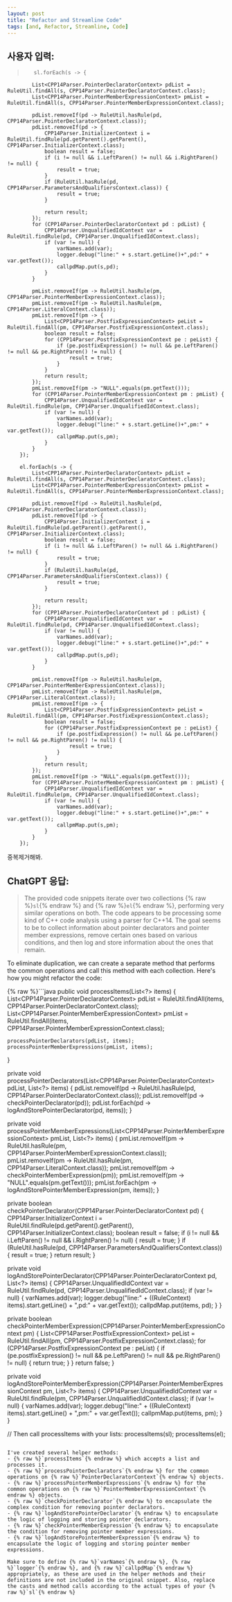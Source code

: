 ```yaml
---
layout: post
title: "Refactor and Streamline Code"
tags: [and, Refactor, Streamline, Code]
---
```


## 사용자 입력:
>        sl.forEach(s -> {
            List<CPP14Parser.PointerDeclaratorContext> pdList = RuleUtil.findAll(s, CPP14Parser.PointerDeclaratorContext.class);
            List<CPP14Parser.PointerMemberExpressionContext> pmList = RuleUtil.findAll(s, CPP14Parser.PointerMemberExpressionContext.class);

            pdList.removeIf(pd -> RuleUtil.hasRule(pd, CPP14Parser.PointerDeclaratorContext.class));
            pdList.removeIf(pd -> {
                CPP14Parser.InitializerContext i = RuleUtil.findRule(pd.getParent().getParent(), CPP14Parser.InitializerContext.class);
                boolean result = false;
                if (i != null && i.LeftParen() != null && i.RightParen() != null) {
                    result = true;
                }
                if (RuleUtil.hasRule(pd, CPP14Parser.ParametersAndQualifiersContext.class)) {
                    result = true;
                }

                return result;
            });
            for (CPP14Parser.PointerDeclaratorContext pd : pdList) {
                CPP14Parser.UnqualifiedIdContext var = RuleUtil.findRule(pd, CPP14Parser.UnqualifiedIdContext.class);
                if (var != null) {
                    varNames.add(var);
                    logger.debug("line:" + s.start.getLine()+",pd:" + var.getText());
                    callpdMap.put(s,pd);
                }
            }

            pmList.removeIf(pm -> RuleUtil.hasRule(pm, CPP14Parser.PointerMemberExpressionContext.class));
            pmList.removeIf(pm -> RuleUtil.hasRule(pm, CPP14Parser.LiteralContext.class));
            pmList.removeIf(pm -> {
                List<CPP14Parser.PostfixExpressionContext> peList = RuleUtil.findAll(pm, CPP14Parser.PostfixExpressionContext.class);
                boolean result = false;
                for (CPP14Parser.PostfixExpressionContext pe : peList) {
                    if (pe.postfixExpression() != null && pe.LeftParen() != null && pe.RightParen() != null) {
                        result = true;
                    }
                }
                return result;
            });
            pmList.removeIf(pm -> "NULL".equals(pm.getText()));
            for (CPP14Parser.PointerMemberExpressionContext pm : pmList) {
                CPP14Parser.UnqualifiedIdContext var = RuleUtil.findRule(pm, CPP14Parser.UnqualifiedIdContext.class);
                if (var != null) {
                    varNames.add(var);
                    logger.debug("line:" + s.start.getLine()+",pm:" + var.getText());
                    callpmMap.put(s,pm);
                }
            }
        });

        el.forEach(s -> {
            List<CPP14Parser.PointerDeclaratorContext> pdList = RuleUtil.findAll(s, CPP14Parser.PointerDeclaratorContext.class);
            List<CPP14Parser.PointerMemberExpressionContext> pmList = RuleUtil.findAll(s, CPP14Parser.PointerMemberExpressionContext.class);

            pdList.removeIf(pd -> RuleUtil.hasRule(pd, CPP14Parser.PointerDeclaratorContext.class));
            pdList.removeIf(pd -> {
                CPP14Parser.InitializerContext i = RuleUtil.findRule(pd.getParent().getParent(), CPP14Parser.InitializerContext.class);
                boolean result = false;
                if (i != null && i.LeftParen() != null && i.RightParen() != null) {
                    result = true;
                }
                if (RuleUtil.hasRule(pd, CPP14Parser.ParametersAndQualifiersContext.class)) {
                    result = true;
                }

                return result;
            });
            for (CPP14Parser.PointerDeclaratorContext pd : pdList) {
                CPP14Parser.UnqualifiedIdContext var = RuleUtil.findRule(pd, CPP14Parser.UnqualifiedIdContext.class);
                if (var != null) {
                    varNames.add(var);
                    logger.debug("line:" + s.start.getLine()+",pd:" + var.getText());
                    callpdMap.put(s,pd);
                }
            }

            pmList.removeIf(pm -> RuleUtil.hasRule(pm, CPP14Parser.PointerMemberExpressionContext.class));
            pmList.removeIf(pm -> RuleUtil.hasRule(pm, CPP14Parser.LiteralContext.class));
            pmList.removeIf(pm -> {
                List<CPP14Parser.PostfixExpressionContext> peList = RuleUtil.findAll(pm, CPP14Parser.PostfixExpressionContext.class);
                boolean result = false;
                for (CPP14Parser.PostfixExpressionContext pe : peList) {
                    if (pe.postfixExpression() != null && pe.LeftParen() != null && pe.RightParen() != null) {
                        result = true;
                    }
                }
                return result;
            });
            pmList.removeIf(pm -> "NULL".equals(pm.getText()));
            for (CPP14Parser.PointerMemberExpressionContext pm : pmList) {
                CPP14Parser.UnqualifiedIdContext var = RuleUtil.findRule(pm, CPP14Parser.UnqualifiedIdContext.class);
                if (var != null) {
                    varNames.add(var);
                    logger.debug("line:" + s.start.getLine()+",pm:" + var.getText());
                    callpmMap.put(s,pm);
                }
            }
        });
중복제거해봐.

## ChatGPT 응답:
> The provided code snippets iterate over two collections {% raw %}`sl`{% endraw %} and {% raw %}`el`{% endraw %}, performing very similar operations on both. The code appears to be processing some kind of C++ code analysis using a parser for C++14. The goal seems to be to collect information about pointer declarators and pointer member expressions, remove certain ones based on various conditions, and then log and store information about the ones that remain.

To eliminate duplication, we can create a separate method that performs the common operations and call this method with each collection. Here's how you might refactor the code:

{% raw %}```java
public void processItems(List<?> items) {
    List<CPP14Parser.PointerDeclaratorContext> pdList = RuleUtil.findAll(items, CPP14Parser.PointerDeclaratorContext.class);
    List<CPP14Parser.PointerMemberExpressionContext> pmList = RuleUtil.findAll(items, CPP14Parser.PointerMemberExpressionContext.class);

    processPointerDeclarators(pdList, items);
    processPointerMemberExpressions(pmList, items);
}

private void processPointerDeclarators(List<CPP14Parser.PointerDeclaratorContext> pdList, List<?> items) {
    pdList.removeIf(pd -> RuleUtil.hasRule(pd, CPP14Parser.PointerDeclaratorContext.class));
    pdList.removeIf(pd -> checkPointerDeclarator(pd));
    pdList.forEach(pd -> logAndStorePointerDeclarator(pd, items));
}

private void processPointerMemberExpressions(List<CPP14Parser.PointerMemberExpressionContext> pmList, List<?> items) {
    pmList.removeIf(pm -> RuleUtil.hasRule(pm, CPP14Parser.PointerMemberExpressionContext.class));
    pmList.removeIf(pm -> RuleUtil.hasRule(pm, CPP14Parser.LiteralContext.class));
    pmList.removeIf(pm -> checkPointerMemberExpression(pm));
    pmList.removeIf(pm -> "NULL".equals(pm.getText()));
    pmList.forEach(pm -> logAndStorePointerMemberExpression(pm, items));
}

private boolean checkPointerDeclarator(CPP14Parser.PointerDeclaratorContext pd) {
    CPP14Parser.InitializerContext i = RuleUtil.findRule(pd.getParent().getParent(), CPP14Parser.InitializerContext.class);
    boolean result = false;
    if (i != null && i.LeftParen() != null && i.RightParen() != null) {
        result = true;
    }
    if (RuleUtil.hasRule(pd, CPP14Parser.ParametersAndQualifiersContext.class)) {
        result = true;
    }
    return result;
}

private void logAndStorePointerDeclarator(CPP14Parser.PointerDeclaratorContext pd, List<?> items) {
    CPP14Parser.UnqualifiedIdContext var = RuleUtil.findRule(pd, CPP14Parser.UnqualifiedIdContext.class);
    if (var != null) {
        varNames.add(var);
        logger.debug("line:" + ((RuleContext) items).start.getLine() + ",pd:" + var.getText());
        callpdMap.put(items, pd);
    }
}

private boolean checkPointerMemberExpression(CPP14Parser.PointerMemberExpressionContext pm) {
    List<CPP14Parser.PostfixExpressionContext> peList = RuleUtil.findAll(pm, CPP14Parser.PostfixExpressionContext.class);
    for (CPP14Parser.PostfixExpressionContext pe : peList) {
        if (pe.postfixExpression() != null && pe.LeftParen() != null && pe.RightParen() != null) {
            return true;
        }
    }
    return false;
}

private void logAndStorePointerMemberExpression(CPP14Parser.PointerMemberExpressionContext pm, List<?> items) {
    CPP14Parser.UnqualifiedIdContext var = RuleUtil.findRule(pm, CPP14Parser.UnqualifiedIdContext.class);
    if (var != null) {
        varNames.add(var);
        logger.debug("line:" + ((RuleContext) items).start.getLine() + ",pm:" + var.getText());
        callpmMap.put(items, pm);
    }
}

// Then call processItems with your lists:
processItems(sl);
processItems(el);
```{% endraw %}

I've created several helper methods:
- {% raw %}`processItems`{% endraw %} which accepts a list and processes it.
- {% raw %}`processPointerDeclarators`{% endraw %} for the common operations on {% raw %}`PointerDeclaratorContext`{% endraw %} objects.
- {% raw %}`processPointerMemberExpressions`{% endraw %} for the common operations on {% raw %}`PointerMemberExpressionContext`{% endraw %} objects.
- {% raw %}`checkPointerDeclarator`{% endraw %} to encapsulate the complex condition for removing pointer declarators.
- {% raw %}`logAndStorePointerDeclarator`{% endraw %} to encapsulate the logic of logging and storing pointer declarators.
- {% raw %}`checkPointerMemberExpression`{% endraw %} to encapsulate the condition for removing pointer member expressions.
- {% raw %}`logAndStorePointerMemberExpression`{% endraw %} to encapsulate the logic of logging and storing pointer member expressions.

Make sure to define {% raw %}`varNames`{% endraw %}, {% raw %}`logger`{% endraw %}, and {% raw %}`callpdMap`{% endraw %} appropriately, as these are used in the helper methods and their definitions are not included in the original snippet. Also, replace the casts and method calls according to the actual types of your {% raw %}`sl`{% endraw %}

